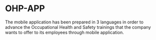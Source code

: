 # OHP-APP
The mobile application has been prepared in 3 languages in order to advance the Occupational Health and Safety trainings that the company wants to offer to its employees through mobile application.

